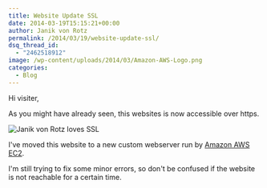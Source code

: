 ```yaml
---
title: Website Update SSL
date: 2014-03-19T15:15:21+00:00
author: Janik von Rotz
permalink: /2014/03/19/website-update-ssl/
dsq_thread_id:
  - "2462518912"
image: /wp-content/uploads/2014/03/Amazon-AWS-Logo.png
categories:
  - Blog
---
```

Hi visiter,

As you might have already seen, this websites is now  accessible over https.

![Janik von Rotz loves SSL](/wp-content/uploads/2014/03/Janik-von-Rotz-loves-SSL.jpg)

I've moved this website to a new custom webserver run by [Amazon AWS EC2](https://aws.amazon.com/de/ec2/).

I'm still trying to fix some minor errors, so don't be confused if the website is not reachable for a certain time.
